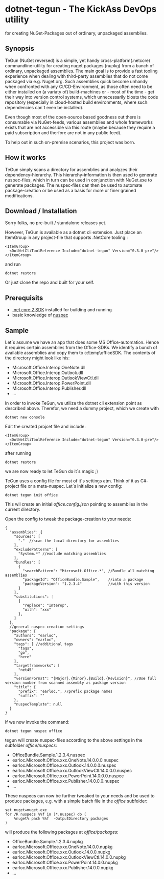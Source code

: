 # dotnet-tegun - The KickAss DevOps utility #

for creating NuGet-Packages out of ordinary, unpackaged assemblies.

## Synopsis ##
TeGun (NuGet reversed) is a simple, yet handy cross-platform(.netcore) commandline-utility for creating nuget packages (nupkg) from a bunch of ordinary, unpackaged assemblies. 
The main goal is to provide a fast tooling experience when dealing with third-party assemblies that do not come packaged via e.g. Nuget.org.
Such assemblies quick become unhandy when confronted with any CI/CD-Environment, as those often need to be either installed on (a variaty of) build-machines or - most of the time - get their way into version control systems, which unnecessarily bloats the code repository (especially in cloud-hosted build environments, where such dependencies can´t even be installed).

Even though most of the open-source based goodness out there is consumable via NuGet-feeds, various assemblies and whole frameworks exists that are not accessible via this route (maybe because they require a paid subscription and therfore are not in any public feed).

To help out in such on-premise scenarios, this project was born.

## How it works ##
TeGun simply scans a directory for assemblies and analyzes their dependency-hierarchy. This hierarchy-information is then used to generate nuspec-files, which in turn can be used in conjunction with NuGet.exe to generate packages. The nuspec-files can then be used to automate package-creation or be used as a basis for more or finer grained modifications.

## Download / Installation ##
Sorry folks, no pre-built / standalone releases yet.

However, TeGun is available as a dotnet cli extension. Just place an ItemGroup in any project-file that supports .NetCore tooling :

    <ItemGroup>
      <DotNetCliToolReference Include="dotnet-tegun" Version="0.3.0-pre"/>
    </ItemGroup>

and run

    dotnet restore


Or just clone the repo and built for your self.

## Prerequisits ##
- [.net core 2 SDK](https://www.microsoft.com/net/learn/get-started/windows) installed for building and running
- basic knowledge of [nuspec](https://docs.microsoft.com/en-us/nuget/schema/nuspec)

## Sample ##
Let´s assume we have an app that does some MS Office-automation. Hence it requires certain assemblies from the Office-SDKs. We identify a bunch of available assemblies and copy them to c:\temp\officeSDK. The contents of the directory might look like his:

- Microsoft.Office.Interop.OneNote.dll
- Microsoft.Office.Interop.Outlook.dll
- Microsoft.Office.Interop.OutlookViewCtl.dll
- Microsoft.Office.Interop.PowerPoint.dll
- Microsoft.Office.Interop.Publisher.dll
- ...


In order to invoke TeGun, we utilize the dotnet cli extension point as described above. Therefor, we need a dummy project, which we create with

    dotnet new console

Edit the created projcet file and include:

    <ItemGroup>
      <DotNetCliToolReference Include="dotnet-tegun" Version="0.3.0-pre"/>
    </ItemGroup>

after running

    dotnet restore

we are now ready to let TeGun do it´s magic ;)


TeGun uses a config file for most of it´s settings atm. Think of it as C#-project file or a meta-nuspec. Let´s initialize a new config:

    dotnet tegun init office

This wil create an initial *office.config.json* pointing to assemblies in the current directory.

Open the config to tweak the package-creation to your needs:

    {
      "assemblies": {
        "sources": [ 
          "."  //scan the local directory for assemblies
        ],
        "excludePatterns": [ 
          "System.*" //exclude matching assemblies
        ],
        "bundles": [
          {
            "searchPattern": "Microsoft.Office.*", //Bundle all matching assemblies
            "packageId": "OfficeBundle.Sample",    //into a package
            "packageVersion": "1.2.3.4"            //with this version
          }
        ],
        "substitutions": [
          {
            "replace": "Interop",
            "with": "xxx"
          },
        ]
      },
      //general nuspec-creation settings
      "package": { 
        "authors": "earloc",
        "owners": "earloc",
        "tags": [ //additional tags
          "tags",
          "go",
          "here"
        ],
        "targetframeworks": [
          "net45"
        ],
        "versionFormat": "{Major}.{Minor}.{Build}.{Revision}", //Use full version number from scanned assembly as package version
        "title": {
          "prefix": "earloc.", //prefix package names
          "suffix": ""
        },
        "nuspecTemplate": null
      }
    }


If we now invoke the command:

    dotnet tegun nuspec office

tegun will create nuspec-files according to the above settings in the subfolder *office/nuspecs*:

- OfficeBundle.Sample.1.2.3.4.nuspec
- earloc.Microsoft.Office.xxx.OneNote.14.0.0.0.nuspec
- earloc.Microsoft.Office.xxx.Outlook.14.0.0.0.nuspec
- earloc.Microsoft.Office.xxx.OutlookViewCtl.14.0.0.0.nuspec
- earloc.Microsoft.Office.xxx.PowerPoint.14.0.0.0.nuspec
- earloc.Microsoft.Office.xxx.Publisher.14.0.0.0.nuspec
- ...

These nuspecs can now be further tweaked to your needs and be used to produce packages, e.g. with a simple batch file in the *office* subfolder:

    set nuget=nuget.exe
    for /R nuspecs %%f in (*.nuspec) do (
    	%nuget% pack %%f  -OutputDirectory packages
    )

will produce the following packages at *office/packages*:

- OfficeBundle.Sample.1.2.3.4.nupkg
- earloc.Microsoft.Office.xxx.OneNote.14.0.0.nupkg
- earloc.Microsoft.Office.xxx.Outlook.14.0.0.nupkg
- earloc.Microsoft.Office.xxx.OutlookViewCtl.14.0.0.nupkg
- earloc.Microsoft.Office.xxx.PowerPoint.14.0.0.nupkg
- earloc.Microsoft.Office.xxx.Publisher.14.0.0.nupkg
- ...




